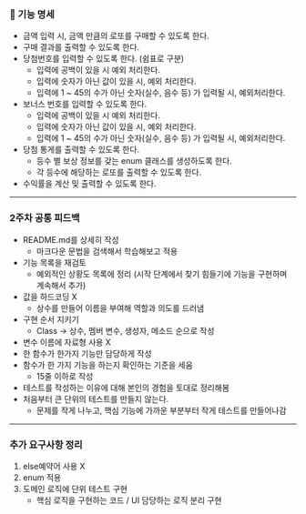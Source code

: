 ### 🚀 기능 명세

- 금액 입력 시, 금액 만큼의 로또를 구매할 수 있도록 한다.
- 구매 결과를 출력할 수 있도록 한다.
- 당첨번호를 입력할 수 있도록 한다. (쉼표로 구분)
    - 입력에 공백이 있을 시 예외 처리한다.
    - 입력에 숫자가 아닌 값이 있을 시, 예외 처리한다.
    - 입력에 1 ~ 45의 수가 아닌 숫자(실수, 음수 등) 가 입력될 시, 예외처리한다.
- 보너스 번호를 입력할 수 있도록 한다.
    - 입력에 공백이 있을 시 예외 처리한다.
    - 입력에 숫자가 아닌 값이 있을 시, 예외 처리한다.
    - 입력에 1 ~ 45의 수가 아닌 숫자(실수, 음수 등) 가 입력될 시, 예외처리한다.
- 당첨 통게를 출력할 수 있도록 한다.
    - 등수 별 보상 정보를 갖는 enum 클래스를 생성하도록 한다. 
    - 각 등수에 해당하는 로또를 출력할 수 있도록 한다.
- 수익률을 계산 및 출력할 수 있도록 한다.

---

### 2주차 공통 피드백

- README.md를 상세히 작성
    - 마크다운 문법을 검색해서 학습해보고 적용
- 기능 목록을 재검토
    - 예외적인 상황도 목록에 정리 (시작 단계에서 찾기 힘들기에 기능을 구현하며 계속해서 추가)
- 값을 하드코딩 X
    - 상수를 만들어 이름을 부여해 역할과 의도를 드러냄
- 구현 순서 지키기
    - Class -> 상수, 멤버 변수, 생성자, 메소드 순으로 작성
- 변수 이름에 자료형 사용 X
- 한 함수가 한가지 기능만 담당하게 작성
- 함수가 한 가지 기능을 하는지 확인하는 기준을 세움
    - 15줄 이하로 작성
- 테스트를 작성하는 이유에 대해 본인의 경험을 토대로 정리해봄
- 처음부터 큰 단위의 테스트를 만들지 않는다.
    - 문제를 작게 나누고, 핵심 기능에 가까운 부분부터 작게 테스트를 만들어나감

---

### 추가 요구사항 정리

1. else예약어 사용 X
2. enum 적용
3. 도메인 로직에 단위 테스트 구현
    - 핵심 로직을 구현하는 코드 / UI 담당하는 로직 분리 구현






